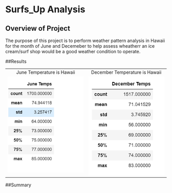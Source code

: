 # Surfs_Up Analysis

## Overview of Project
The purpose of this project is to perform weather pattern analysis in Hawaii for the month of June and Decemeber to help assess wheatherr an ice cream/surf shop would be a good weather condition to operate.
  

##Results

<table>
 <tr>   
    <td align="center"> June Temperature is Hawaii </td>
    <td align="center"> December Temperature is Hawaii</td>
  </tr> 
  <tr>  
    <td valign="top"> <img src="/Resources/June_statistics.png" width="250" /> </td>
    <td valign="top"> <img src="/Resources/Dec_statistics.png" width="250" /> </td>
  </tr>     
</Table> 

##Summary
